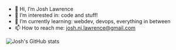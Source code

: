- 👋 Hi, I’m Josh Lawrence
- 👀 I’m interested in: code and stuff!
- 🌱 I’m currently learning: webdev, devops, everything in between
- 📫 How to reach me: josh.nj.lawrence@gmail.com

![Josh's GitHub stats](https://github-readme-stats.vercel.app/api?username=josh-nj-lawrence&count_private=true&show_icons=true&theme=transparent)

